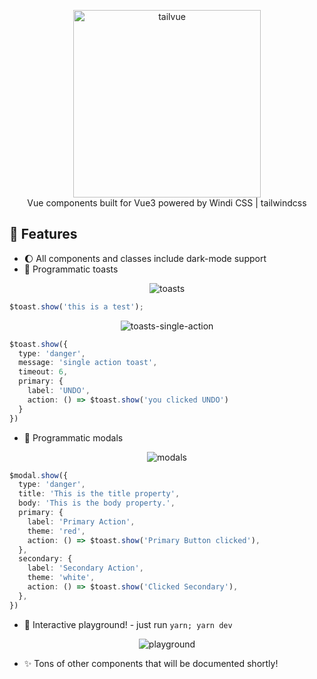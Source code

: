 <p align="center">
  <img src="https://raw.githubusercontent.com/fumeapp/tailvue/main/media/logo.png" width="300" alt="tailvue">
  <br />
  Vue components built for Vue3 powered by Windi CSS | tailwindcss
</p>

## 🚀 Features
- 🌔 All components and classes include dark-mode support
- 🔌 Programmatic toasts
<p align="center">
  <img src="https://raw.githubusercontent.com/fumeapp/tailvue/main/media/toast-demo.gif" alt="toasts">
</p>

```ts
$toast.show('this is a test');
```

<p align="center">
  <img src="https://raw.githubusercontent.com/fumeapp/tailvue/main/media/toast-singleaction.gif" alt="toasts-single-action">
</p>

```ts
$toast.show({
  type: 'danger',
  message: 'single action toast',
  timeout: 6,
  primary: {
    label: 'UNDO',
    action: () => $toast.show('you clicked UNDO')
  }
})
```

- 🔌 Programmatic modals
<p align="center">
  <img src="https://raw.githubusercontent.com/fumeapp/tailvue/main/media/modal-demo.gif" alt="modals">
</p>

```ts
$modal.show({
  type: 'danger',
  title: 'This is the title property',
  body: 'This is the body property.',
  primary: {
    label: 'Primary Action',
    theme: 'red',
    action: () => $toast.show('Primary Button clicked'),
  },
  secondary: {
    label: 'Secondary Action',
    theme: 'white',
    action: () => $toast.show('Clicked Secondary'),
  },
})
```

- 🎪 Interactive playground! - just run `yarn; yarn dev`
<p align="center">
  <img src="https://raw.githubusercontent.com/fumeapp/tailvue/main/media/playground.png" alt="playground">
</p>

- ✨ Tons of other components that will be documented shortly!
